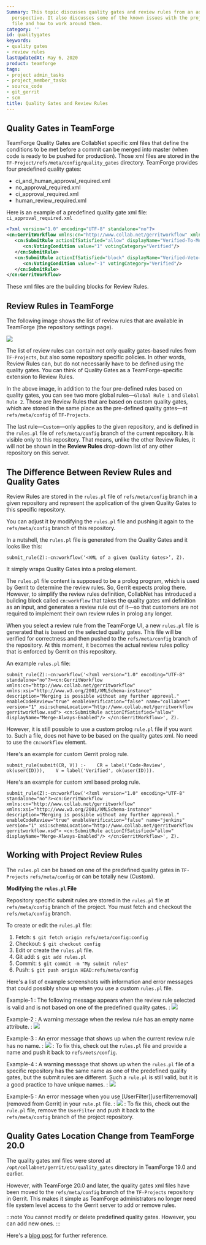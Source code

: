 ```yaml
---
Summary: This topic discusses quality gates and review rules from an administrator
  perspective. It also discusses some of the known issues with the project level `rules.pl`
  file and how to work around them.
category: ''
id: qualitygates
keywords:
- quality gates
- review rules
lastUpdatedAt: May 6, 2020
product: teamforge
tags:
- project admin_tasks
- project_member_tasks
- source_code
- git_gerrit
- scm
title: Quality Gates and Review Rules
---
```



## Quality Gates in TeamForge

TeamForge Quality Gates are CollabNet specific xml files that define the conditions to be met before a commit can be merged into master (when code is ready to be pushed for production). Those xml files are stored in the `TF-Project/refs/meta/config/quality_gates` directory. TeamForge provides four predefined quality gates:

* ci_and_human_approval_required.xml
* no_approval_required.xml
* ci_approval_required.xml
* human_review_required.xml

Here is an example of a predefined quality gate xml file: `ci_approval_required.xml`

```xml
<?xml version="1.0" encoding="UTF-8" standalone="no"?>
<cn:GerritWorkflow xmlns:cn="http://www.collab.net/gerritworkflow" xmlns:xsi="http://www.w3.org/2001/XMLSchema-instance" description="CI has to approve, +1 Verified allows to merge, -1 vetoes it." enableCodeReview="true" enableVerification="true" name="ci_approval_required" version="1" xsi:schemaLocation="http://www.collab.net/gerritworkflow gerritworkflow.xsd">
   <cn:SubmitRule actionIfSatisfied="allow" displayName="Verified-To-Merge">
      <cn:VotingCondition value="1" votingCategory="Verified"/>
   </cn:SubmitRule>
   <cn:SubmitRule actionIfSatisfied="block" displayName="Verified-Veto-Blocks-Merge">
      <cn:VotingCondition value="-1" votingCategory="Verified"/>
   </cn:SubmitRule>
</cn:GerritWorkflow>
````
These xml files are the building blocks for Review Rules.

## Review Rules in TeamForge

The following image shows the list of review rules that are available in TeamForge (the repository settings page).

![](/docs/assets/images/201-qualitygates-01.png)


The list of review rules can contain not only quality gates-based rules from `TF-Projects`, but also some repository specific policies. In other words, Review Rules can, but do not necessarily have to be defined using the quality gates. You can think of Quality Gates as a TeamForge-specific extension to Review Rules. 

In the above image, in addition to the four pre-defined rules based on quality gates, you can see two more global rules—`Global Rule 1` and `Global Rule 2`. Those are Review Rules that are based on custom quality gates, which are stored in the same place as the pre-defined quality gates—at `refs/meta/config` of `TF-Projects`.

The last rule—`Custom`—only applies to the given repository, and is defined in the `rules.pl` file of `refs/meta/config` branch of the current repository. It is visible only to this repository. That means, unlike the other Review Rules, it will not be shown in the **Review Rules** drop-down list of any other repository on this server.

## The Difference Between Review Rules and Quality Gates

Review Rules are stored in the `rules.pl` file of `refs/meta/config` branch in a given repository and represent the application of the given Quality Gates to this specific repository.

You can adjust it by modifying the `rules.pl` file and pushing it again to the `refs/meta/config` branch of this repository.

In a nutshell, the `rules.pl` file is generated from the Quality Gates and it looks like this:

```shell
submit_rule(Z):-cn:workflow(‘<XML of a given Quality Gates>’, Z).
````
It simply wraps Quality Gates into a prolog element.

The `rules.pl` file content is supposed to be a prolog program, which is used by Gerrit to determine the review rules. So, Gerrit expects prolog there. However, to simplify the review rules definition, CollabNet has introduced a building block called `cn:workflow` that takes the quality gates xml definition as an input, and generates a review rule out of it—so that customers are not required to implement their own review rules in prolog  any longer.

When you select a review rule from the TeamForge UI, a new `rules.pl` file is generated that is based on the selected quality gates. This file will be verified for correctness and then pushed to the `refs/meta/config` branch of the repository. At this moment, it becomes the actual review rules policy that is enforced by Gerrit on this repository.

An example `rules.pl` file:

```shell
submit_rule(Z):-cn:workflow('<?xml version="1.0" encoding="UTF-8" standalone="no"?><cn:GerritWorkflow xmlns:cn="http://www.collab.net/gerritworkflow" xmlns:xsi="http://www.w3.org/2001/XMLSchema-instance" description="Merging is possible without any further approval." enableCodeReview="true" enableVerification="false" name="collabnet" version="1" xsi:schemaLocation="http://www.collab.net/gerritworkflow gerritworkflow.xsd"> <cn:SubmitRule actionIfSatisfied="allow" displayName="Merge-Always-Enabled"/> </cn:GerritWorkflow>', Z).
````

However, it is still possible to use a custom prolog `rule.pl` file if you want to. Such a file, does not have to be based on the quality gates xml. No need to use the `cn:workflow` element.


Here's an example for custom Gerrit prolog rule.

```shell
submit_rule(submit(CR, V)) :-    CR = label('Code-Review', ok(user(ID))),    V = label('Verified', ok(user(ID))).
````

Here's an example for custom xml based prolog rule.

```shell
submit_rule(Z):-cn:workflow('<?xml version="1.0" encoding="UTF-8" standalone="no"?><cn:GerritWorkflow xmlns:cn="http://www.collab.net/gerritworkflow" xmlns:xsi="http://www.w3.org/2001/XMLSchema-instance" description="Merging is possible without any further approval." enableCodeReview="true" enableVerification="false" name="jenkins" version="1" xsi:schemaLocation="http://www.collab.net/gerritworkflow gerritworkflow.xsd"> <cn:SubmitRule actionIfSatisfied="allow" displayName="Merge-Always-Enabled"/> </cn:GerritWorkflow>', Z).
````

## Working with Project Review Rules

The `rules.pl` can be based on one of the predefined quality gates in `TF-Projects` `refs/meta/config` or can be totally new (Custom).

**Modifying the `rules.pl` File**

Repository specific submit rules are stored in the `rules.pl` file at `refs/meta/config` branch of the project. You must fetch and checkout the `refs/meta/config` branch. 

To create or edit the `rules.pl` file:

1. Fetch: `$ git fetch origin refs/meta/config:config`
2. Checkout: `$ git checkout config`
3. Edit or create the `rules.pl` file.
4. Git add: `$ git add rules.pl`
5. Commit: `$ git commit -m "My submit rules"`
6. Push: `$ git push origin HEAD:refs/meta/config`

Here's a list of example screenshots with information and error messages that could possibly show up when you use a custom `rules.pl` file. 

Example-1
: The following message appears when the review rule selected is valid and is not based on one of the predefined quality gates. 
: ![](/docs/assets/images/201-qualitygates-02.png)

Example-2
: A warning message when the review rule has an empty name attribute.
: ![](/docs/assets/images/201-qualitygates-03.png)

Example-3
: An error message that shows up when the current review rule has no name. 
: ![](/docs/assets/images/201-qualitygates-04.png)
: To fix this, check out the `rules.pl` file and provide a name and push it back to `refs/mets/config`.

Example-4
: A warning message that shows up when the `rules.pl` file of a specific repository has the same name as one of the predefined quality gates, but the submit rules are different. Such a `rule.pl` is still valid, but it is a good practice to have unique names. 
: ![](/docs/assets/images/201-qualitygates-05.png)

Example-5
: An error message when you use [UserFilter][userfilterremoval] (removed from Gerrit) in your `rule.pl` file. 
: ![](/docs/assets/images/201-qualitygates-06.png)
: To fix this, check out the `rule.pl` file, remove the `UserFilter` and push it back to the `refs/meta/config` branch of the project repository. 

## Quality Gates Location Change from TeamForge 20.0

The quality gates xml files were stored at `/opt/collabnet/gerrit/etc/quality_gates` directory in TeamForge 19.0 and earlier. 

However, with TeamForge 20.0 and later, the quality gates xml files have been moved to the `refs/meta/config` branch of the `TF-Projects` repository in Gerrit. This makes it simple as TeamForge administrators no longer need file system level access to the Gerrit server to add or remove rules. 

:::note
You cannot modify or delete predefined quality gates. However, you can add new ones.
:::

Here's a [blog post](https://resources.collab.net/blogs/you-shall-not-pass-control-your-code-quality-gates-with-a-wizard-part-i) for further reference.
